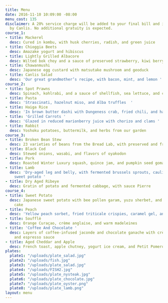 ```yaml
---
title: Menu
date: 2016-11-10 10:09:00 -08:00
menu_cost: 135
disclaimer: A 20% service charge will be added to your final bill and is retained
  by Canlis. No additional gratuity is expected.
course_1:
- title: Mackerel
  desc: Cured in kombu, with husk cherries, radish, and green juice
- title: Chioggia Beets
  desc: Amazake yogurt and hibiscus
- title: Lightly Grilled Albacore
  desc: Wilted bok choy and a sauce of preserved strawberry, kiwi berry, and amazake
- title: Chawanmushi
  desc: Japanese egg custard with matsutake mushroom and geoduck
- title: Canlis Salad
  desc: 'Our great grandmother’s recipe, with bacon, mint, and lemon '
course_2:
- title: Spot Prawns
  desc: Spinach, kohlrabi, and a sauce of shellfish, sea lettuce, and chicken jus
- title: Pasta
  desc: 'Strascinati, hazelnut miso, and Alba truffles  '
- title: Haiga Rice
  desc: 'In brown butter dashi with Dungeness crab, fried chili, and hazelnuts '
- title: 'Grilled Carrots '
  desc: 'Glazed in reduced marionberry juice with chorizo and clams '
- title: Rabbit
  desc: Yoshoku potatoes, buttermilk, and herbs from our garden
course_3:
- title: Broken Bean Stew
  desc: 23 varieties of beans from the Bread Lab, with preserved and fresh vegetables
- title: Black Cod
  desc: Stewed onions, wasabi, and flavors of oyakodon
- title: Pork
  desc: Roasted Winter Luxury squash, quince jam, and pumpkin seed gomashio
- title: Lamb
  desc: 'Dry-aged leg and belly, with fermented brussels sprouts, cauliflower, and
    sweet potato '
- title: Dry Aged Ribeye
  desc: Gratin of potato and fermented cabbage, with sauce Pierre
course_4:
- title: Sweet Potato
  desc: Japanese sweet potato with bee pollen garam, yuzu sherbet, and cocoa butter
    cake
- title: Peach
  desc: 'Yellow peach sorbet, fried triticale crispies, caramel gel, and lemon confit '
- title: Soufflè
  desc: Orange Curaçao, crème anglaise, and warm madeleines
- title: 'Coffee And Chocolate '
  desc: Layers of coffee-infused jaconde and chocolate ganache with crème fraîche
    and espresso sauce
- title: Aged Cheddar and Apple
  desc: French toast, apple chutney, yogurt ice cream, and Petit Pomerol cheddar
plates:
  plate1: "/uploads/plate_salad.jpg"
  plate2: "/uploads/fish.jpg"
  plate3: "/uploads/plate_salad.jpg"
  plate4: "/uploads/FISH2.jpg"
  plate5: "/uploads/plate_nysteak.jpg"
  plate6: "/uploads/plate_chocolate.jpg"
  plate7: "/uploads/plate_oyster.png"
  plate8: "/uploads/plate_lamb.png"
layout: menu
---
```


